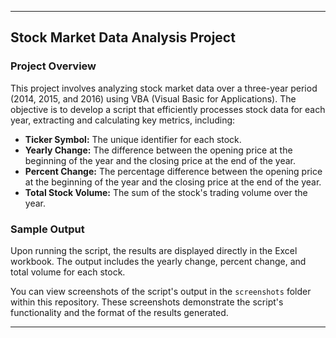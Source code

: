 

---

## Stock Market Data Analysis Project

### Project Overview
This project involves analyzing stock market data over a three-year period (2014, 2015, and 2016) using VBA (Visual Basic for Applications). The objective is to develop a script that efficiently processes stock data for each year, extracting and calculating key metrics, including:

- **Ticker Symbol:** The unique identifier for each stock.
- **Yearly Change:** The difference between the opening price at the beginning of the year and the closing price at the end of the year.
- **Percent Change:** The percentage difference between the opening price at the beginning of the year and the closing price at the end of the year.
- **Total Stock Volume:** The sum of the stock's trading volume over the year.

### Sample Output
Upon running the script, the results are displayed directly in the Excel workbook. The output includes the yearly change, percent change, and total volume for each stock. 

You can view screenshots of the script's output in the `screenshots` folder within this repository. These screenshots demonstrate the script's functionality and the format of the results generated.

---

